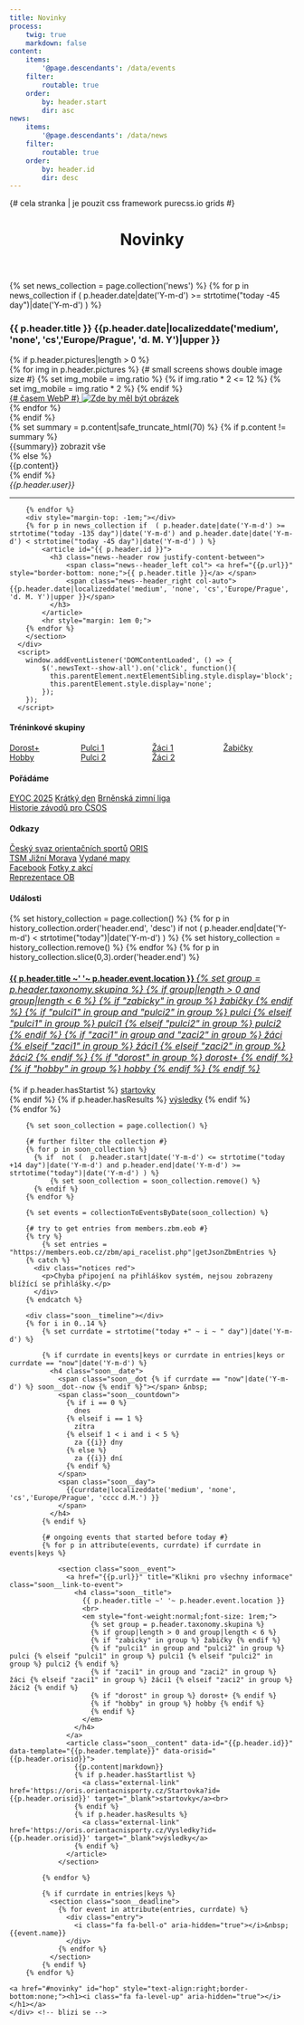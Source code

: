 ```yaml
---
title: Novinky
process:
    twig: true
    markdown: false
content:
    items:
        '@page.descendants': /data/events
    filter:
        routable: true
    order:
        by: header.start
        dir: asc
news:
    items:
        '@page.descendants': /data/news
    filter:
        routable: true
    order:
        by: header.id
        dir: desc
---
```


<div class="row no-gutters" style="height:100%"> {# cela stranka | je pouzit css framework purecss.io grids #}
 
  <div id="novinky" class="col-md-8"> <!-- plan + novinky vlevo -->
      <div class="inner">
        <header id="header">
            <h1>Novinky
              <a href="#right_box" id="hip" style="text-align:right;border-bottom:none;"><span style="float: right;"><i class="fa fa-level-down" aria-hidden="true"></i></span></a>
            </h1>
        </header>
        <section>
        {% set news_collection = page.collection('news') %}
        {% for p in news_collection if  ( p.header.date|date('Y-m-d') >= strtotime("today -45 day")|date('Y-m-d') ) %}
            <article id="{{ p.header.id }}">
              <h3 class="news--header row justify-content-between">
                  <span class="news--header_left col"> {{ p.header.title }} </span> 
                  <span class="news--header_right col-auto"> {{p.header.date|localizeddate('medium', 'none', 'cs','Europe/Prague', 'd. M. Y')|upper }}</span>
              </h3>
              {% if p.header.pictures|length > 0 %}
              <div class="row newsPictures">
                  {% for img in p.header.pictures %}
                    {# small screens shows double image size #}
                    {% set img_mobile = img.ratio %}
                    {% if img.ratio * 2 <= 12  %}
                      {% set img_mobile = img.ratio * 2 %}
                    {% endif %}
                    <div class="newsIMG col-md-{{img.ratio}} col-{{img_mobile}}" data-name="{{img.name}}" data-ratio="{{ img.ratio }}">
                      <a href="/data/news/{{p.header.date|slice(0,4)}}/{{p.header.id}}/img/{{img.name}}" target="_blank" title="Zobrazit originální obrázek">
                        <picture>
                          {# časem WebP #}
                          <img src="/data/news/{{p.header.date|slice(0,4)}}/{{p.header.id}}/img/{{img.name}}_preview.jpg" alt="Zde by měl být obrázek">
                        </picture>
                      </a>
                    </div>
                  {% endfor %}
              </div>
              {% endif %}
              <section class="newsText">
                  {% set summary = p.content|safe_truncate_html(70) %}
                  {% if p.content != summary %}
                    <div class="newsText--summary">{{summary}} <span class="newsText--show-all" style="cursor:pointer" title="Kliknutím zobrazíte celou novinku">zobrazit vše</span></div>
                    <div class="newsText--content" style="display:none;">{{p.content}}</div>
                  {% else %}
                    <div class="newsText--content">{{p.content}}</div>
                  {% endif %}
                <div class="newsText--footer row justify-content-between no-gutters">
                  <div class="author col-auto"><em>{{p.header.user}}</em></div>
                  <!-- <a class="comment-count col-auto" href="{{p.url ~ "#commento"}}"> <i class="fa fa-comments-o" aria-hidden="true"></i></a> -->
                </div> 
              </section>
            </article>
            <hr>

        {% endfor %}
        <div style="margin-top: -1em;"></div>
        {% for p in news_collection if  ( p.header.date|date('Y-m-d') >= strtotime("today -135 day")|date('Y-m-d') and p.header.date|date('Y-m-d') < strtotime("today -45 day")|date('Y-m-d') ) %}
            <article id="{{ p.header.id }}">
              <h3 class="news--header row justify-content-between">
                  <span class="news--header_left col"> <a href="{{p.url}}" style="border-bottom: none;">{{ p.header.title }}</a> </span> 
                  <span class="news--header_right col-auto"> {{p.header.date|localizeddate('medium', 'none', 'cs','Europe/Prague', 'd. M. Y')|upper }}</span>
              </h3>
            </article>
            <hr style="margin: 1em 0;">
        {% endfor %}
        </section>
      </div>      
      <script>
        window.addEventListener('DOMContentLoaded', () => {
            $('.newsText--show-all').on('click', function(){
              this.parentElement.nextElementSibling.style.display='block';
              this.parentElement.style.display='none';
            });
        });  
      </script>
  </div> <!--  novinky -->

  <div id="right_box" class="col-md-4">
    <div>    
      <h4>Tréninkové skupiny</h4>
      <div id="home__groups" style="display:flex;">
          <div style="flex:1;">
            <a href="/skupiny/dorost" class="home__groups-text">Dorost+</a> <br>
            <a href="/skupiny/hobby" class="home__groups-text">Hobby</a>
          </div>
          <div style="flex:1;">
            <a href="/skupiny/pulci1" class="home__groups-text">Pulci&nbsp;1</a> <br>
            <a href="/skupiny/pulci2" class="home__groups-text">Pulci&nbsp;2</a>
          </div>
          <div style="flex:1;">
            <a href="/skupiny/zaci1" class="home__groups-text">Žáci&nbsp;1</a> <br>
            <a href="/skupiny/zaci2" class="home__groups-text">Žáci&nbsp;2</a>
          </div>
          <div style="flex:1;">
            <a href="/skupiny/zabicky" class="home__groups-text">Žabičky</a>
          </div>
        </div>
    </div>
    <div>
      <h4>Pořádáme</h4>
        <a class="home__link external-link" href="https://eyoc2025.cz/">EYOC 2025</a> 
        <a class="home__link external-link" href="https://kratkyden.zabiny.club/">Krátký den</a> 
        <a class="home__link external-link" href="https://bzl.zabiny.club/#races">Brněnská zimní liga</a> </br>
        <a class="home__link" href="https://zabiny.club/races">Historie závodů pro ČSOS</a> 
    </div>
    <div>
      <h4>Odkazy</h4>
        <a class="home__link external-link" href="https://www.orientacnisporty.cz/">Český&nbsp;svaz&nbsp;orientačních&nbsp;sportů</a>
        <a class="home__link external-link" href="https://oris.orientacnisporty.cz/">ORIS</a> </br>
        <a class="home__link external-link" href="https://tsm.zabiny.club">TSM&nbsp;Jižní&nbsp;Morava</a>
        <a class="home__link external-link" href="https://mapy.orientacnisporty.cz/cs/clubs/zbm">Vydané&nbsp;mapy</a></br>
        <a class="home__link external-link" href="https://www.facebook.com/zbm.zabiny">Facebook</a>
        <a class="home__link external-link" href="https://skbrnozabovresky.zonerama.com">Fotky z akcí</a></br>
        <a class="home__link external-link" href="https://reprezentace.orientacnibeh.cz/">Reprezentace OB</a> 
    </div>
    <div>
      <h4>Události</h4>
      <div class="soon__history">
        <div class="history__timeline"></div>
        {% set history_collection = page.collection() %}
        {% for p in history_collection.order('header.end', 'desc') if not ( p.header.end|date('Y-m-d') < strtotime("today")|date('Y-m-d') ) %}
            {% set history_collection = history_collection.remove() %}
        {% endfor %}
        {% for p in history_collection.slice(0,3).order('header.end') %}
          <section class="history__event">
            <a href="{{p.url}}" title="Klikni pro všechny informace"  class="history__link-to-event">
              <h4 class="history__title">
                {{ p.header.title ~' '~ p.header.event.location }} 
                <em style="font-weight:normal;font-size: 1rem;">
                  {% set group = p.header.taxonomy.skupina %}
                  {% if group|length > 0 and group|length < 6 %}
                  {% if "zabicky" in group %} žabičky {% endif %} 
                  {% if "pulci1" in group and "pulci2" in group %} pulci {% elseif "pulci1" in group %} pulci1 {% elseif "pulci2" in group %} pulci2 {% endif %} 
                  {% if "zaci1" in group and "zaci2" in group %} žáci {% elseif "zaci1" in group %} žáci1 {% elseif "zaci2" in group %} žáci2 {% endif %} 
                  {% if "dorost" in group %} dorost+ {% endif %}
                  {% if "hobby" in group %} hobby {% endif %}
                  {% endif %}
                </em>
              </h4>
            </a>
            <article class="soon__content" data-orisid="{{p.header.orisid}}" data-history="true">
              {% if p.header.hasStartist %}
                <a class="external-link" href='https://oris.orientacnisporty.cz/Startovka?id={{p.header.orisid}}' target="_blank">startovky</a><br>
              {% endif %}
              {% if p.header.hasResults %}
                <a class="external-link" href='https://oris.orientacnisporty.cz/Vysledky?id={{p.header.orisid}}' target="_blank">výsledky</a>
              {% endif %}
            </article>
          </section>
        {% endfor %}
      </div>
        
        {% set soon_collection = page.collection() %}
  
        {# further filter the collection #}
        {% for p in soon_collection %}
          {% if  not (  p.header.start|date('Y-m-d') <= strtotime("today +14 day")|date('Y-m-d') and p.header.end|date('Y-m-d') >= strtotime("today")|date('Y-m-d') ) %}
              {% set soon_collection = soon_collection.remove() %}
          {% endif %}
        {% endfor %}
         
        {% set events = collectionToEventsByDate(soon_collection) %}
        
        {# try to get entries from members.zbm.eob #}
        {% try %}
            {% set entries = "https://members.eob.cz/zbm/api_racelist.php"|getJsonZbmEntries %}
        {% catch %}
          <div class="notices red">
            <p>Chyba připojení na přihláškov systém, nejsou zobrazeny blížící se přihlášky.</p>
          </div>
        {% endcatch %}
  
        <div class="soon__timeline"></div>
        {% for i in 0..14 %}
            {% set currdate = strtotime("today +" ~ i ~ " day")|date('Y-m-d') %}
  
            {% if currdate in events|keys or currdate in entries|keys or currdate == "now"|date('Y-m-d') %}
              <h4 class="soon__date">
                <span class="soon__dot {% if currdate == "now"|date('Y-m-d') %} soon__dot--now {% endif %}"></span> &nbsp;      
                <span class="soon__countdown">
                  {% if i == 0 %}
                    dnes
                  {% elseif i == 1 %}
                    zítra
                  {% elseif 1 < i and i < 5 %}
                    za {{i}} dny
                  {% else %}
                    za {{i}} dní
                  {% endif %}
                </span>
                <span class="soon__day"> 
                  {{currdate|localizeddate('medium', 'none', 'cs','Europe/Prague', 'cccc d.M.') }}
                </span>
              </h4>
            {% endif %}
            
            {# ongoing events that started before today #}
            {% for p in attribute(events, currdate) if currdate in events|keys %}      
                
                <section class="soon__event">
                  <a href="{{p.url}}" title="Klikni pro všechny informace"  class="soon__link-to-event">
                    <h4 class="soon__title">
                      {{ p.header.title ~' '~ p.header.event.location }} 
                      <br>
                      <em style="font-weight:normal;font-size: 1rem;">
                        {% set group = p.header.taxonomy.skupina %}
                        {% if group|length > 0 and group|length < 6 %}
                        {% if "zabicky" in group %} žabičky {% endif %} 
                        {% if "pulci1" in group and "pulci2" in group %} pulci {% elseif "pulci1" in group %} pulci1 {% elseif "pulci2" in group %} pulci2 {% endif %} 
                        {% if "zaci1" in group and "zaci2" in group %} žáci {% elseif "zaci1" in group %} žáci1 {% elseif "zaci2" in group %} žáci2 {% endif %} 
                        {% if "dorost" in group %} dorost+ {% endif %}
                        {% if "hobby" in group %} hobby {% endif %}
                        {% endif %}
                      </em>
                    </h4>
                  </a>
                  <article class="soon__content" data-id="{{p.header.id}}" data-template="{{p.header.template}}" data-orisid="{{p.header.orisid}}">
                    {{p.content|markdown}}
                    {% if p.header.hasStartlist %}
                      <a class="external-link" href='https://oris.orientacnisporty.cz/Startovka?id={{p.header.orisid}}' target="_blank">startovky</a><br>
                    {% endif %}
                    {% if p.header.hasResults %}
                      <a class="external-link" href='https://oris.orientacnisporty.cz/Vysledky?id={{p.header.orisid}}' target="_blank">výsledky</a>
                    {% endif %}
                  </article>
                </section>
                
            {% endfor %}
  
            {% if currdate in entries|keys %}
              <section class="soon__deadline">
                {% for event in attribute(entries, currdate) %}
                  <div class="entry">
                    <i class="fa fa-bell-o" aria-hidden="true"></i>&nbsp; {{event.name}}
                  </div>
                {% endfor %}
              </section>
            {% endif %}
        {% endfor %}
  
    <a href="#novinky" id="hop" style="text-align:right;border-bottom:none;"><h1><i class="fa fa-level-up" aria-hidden="true"></i></h1></a>
    </div> <!-- blizi se -->

  </div>
  

</div> <!-- uzavira celou stranku , pure-g -->
